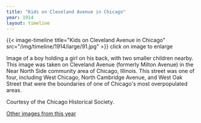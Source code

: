 ```yaml
---
title: "Kids on Cleveland Avenue in Chicago"
year: 1914
layout: timeline
---
```


{{< image-timeline title="Kids on Cleveland Avenue in Chicago" src="/img/timeline/1914/large/91.jpg" >}}
click on image to enlarge

Image of a boy holding a girl on his back, with two smaller children nearby. This image was taken on Cleveland Avenue (formerly Milton Avenue) in the Near North Side community area of Chicago, Illinois. This street was one of four, including West Chicago, North Cambridge Avenue, and West Oak Street that were the boundaries of one of Chicago's most overpopulated areas. 

Courtesy of the Chicago Historical Society.

[Other images from this year](/historical/timeline/1914)